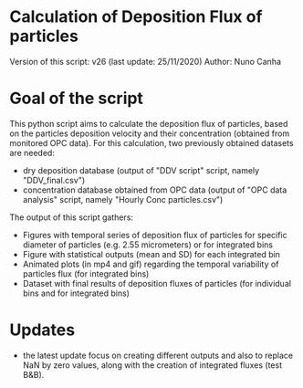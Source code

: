 # Calculation of Deposition Flux of particles 

Version of this script: v26 (last update: 25/11/2020)
Author: Nuno Canha

# Goal of the script
This python script aims to calculate the deposition flux of particles, based on the particles deposition velocity and their concentration (obtained from monitored OPC data).
For this calculation, two previously obtained datasets are needed: 
- dry deposition database (output of "DDV script" script, namely "DDV_final.csv")
- concentration database obtained from OPC data (output of "OPC data analysis" script, namely "Hourly Conc particles.csv")

The output of this script gathers:
- Figures with temporal series of deposition flux of particles for specific diameter of particles (e.g. 2.55 micrometers) or for integrated bins
- Figure with statistical outputs (mean and SD) for each integrated bin
- Animated plots (in mp4 and gif) regarding the temporal variability of particles flux (for integrated bins)
- Dataset with final results of deposition fluxes of particles (for individual bins and for integrated bins)

# Updates
- the latest update focus on creating different outputs and also to replace NaN by zero values, along with the creation of integrated fluxes (test B&B).
